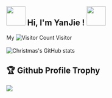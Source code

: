 <h2><img src="https://cdn.jsdelivr.net/gh/ElainaFanBoy/picx-images-hosting@master/20230719/1.gif" width="50"> Hi, I'm YanJie ! <img src="https://cdn.jsdelivr.net/gh/ElainaFanBoy/picx-images-hosting@master/20230719/1.gif" width="50"></h2>

My ![Visitor Count](https://profile-counter.glitch.me/yanjie233/count.svg) Visitor<br>
<br>
![Christmas's GitHub stats](https://github-readme-stats.vercel.app/api?username=yanjie233&show_icons=true&theme=tokyonight)
## 🏆 Github Profile Trophy
<img src="https://github-profile-trophy.vercel.app/?username=yanjie233&column=8"/>
